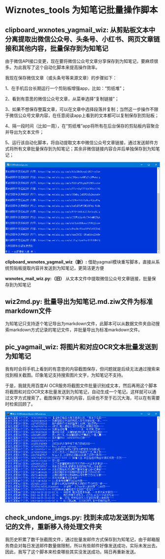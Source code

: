 # Wiznotes_tools 为知笔记批量操作脚本

## **clipboard_wxnotes_yagmail_wiz:** 从剪贴板文本中分离提取出微信公众号、头条号、小红书、网页文章链接和其他内容，批量保存到为知笔记


由于微信API接口变更，现在要将微信公众号文章分享保存到为知笔记，要麻烦很多。为此我写了这个自动化脚本来提高操作效率。

我现在保存微信文章（或头条号等来源文章）的步骤如下：

1、在手机后台长期运行一个剪贴板增强app，比如：“剪纸堆”；

2、看到有意思的微信公众号文章，从菜单选择“复制链接”；

3、如果不想保存整篇文章，可以在文章中选择段落并复制；当然这一步操作不限于微信公众号文章内容，在任意阅读app上看到的文本都可以复制保存到剪贴板；

4、隔一段时间（比如一周），在“剪纸堆”app将所有在后台保存的剪贴板内容聚合并导出为文本文件；

5、运行该自动化脚本，将自动提取文本中微信公众号文章链接，通过发送邮件方式将所有文章批量保存到为知笔记；其余非微信链接内容合并后单独保存到为知笔记；

![1](./image/1.png)

**clipboard_wxnotes_yagmail_wiz（新）:** 借助yagmail模块重写脚本，直接从系统剪贴板提取内容并发送到为知笔记，更简洁更方便

**wxnotes_mail_wiz.py:（旧）** 从文本文件中提取微信公众号文章链接，批量保存到为知笔记


## **wiz2md.py:** 批量导出为知笔记.md.ziw文件为标准markdown文件

为知笔记只支持逐个笔记导出为markdown文件，此脚本可以从数据文件夹自动搜索markdown方式记录的笔记文件，并批量导出为标准markdown文件。



## **pic_yagmail_wiz:** 将图片和对应OCR文本批量发送到为知笔记

我有时会将手机上看到的有意思的内容截图保存，但问题就是后续无法通过搜索来找到相关截图。印象笔记支持搜索图片文字，为知笔记不支持。

于是，我就先用百度AI OCR服务将截图文件批量识别成文本，然后再用这个脚本将截图和对应OCR文本批量发送到为知笔记，自动生成一个笔记。这样就可以通过文字方式搜索了。截图保存下来的内容，后续也不至于石沉大海，可以在有需要时检索回顾了。

![2](./image/2.png)



## **check_undone_imgs.py:** 找到未成功发送到为知笔记的文件，重新移入待处理文件夹

我历史积累了数千张截图文件，通过批量发邮件方式保存到为知笔记，由于邮箱服务商会对每日发送邮件数量做限制，所以有些邮件好像发送成功，实际未发出去。因此，我写了这个脚本来检查哪些其实没发送成功，隔日再重新发送。